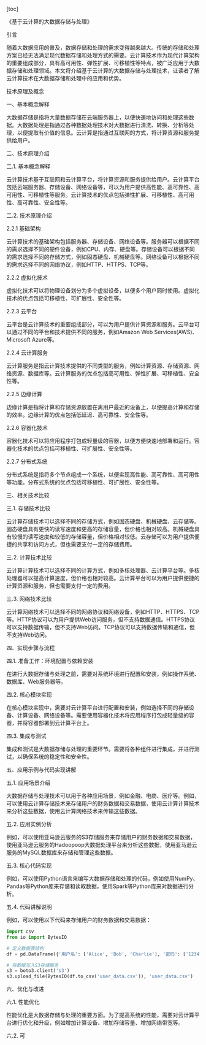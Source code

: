 
[toc]                    
                
                
《基于云计算的大数据存储与处理》

引言

随着大数据应用的普及，数据存储和处理的需求变得越来越大。传统的存储和处理方案已经无法满足现代数据存储和处理方式的需要。云计算技术作为现代计算架构的重要组成部分，具有高可用性、弹性扩展、可移植性等特点，被广泛应用于大数据存储和处理领域。本文将介绍基于云计算的大数据存储与处理技术，让读者了解云计算技术在大数据存储和处理中的应用和优势。

技术原理及概念

一、基本概念解释

大数据存储是指将大量数据存储在云端服务器上，以便快速地访问和处理这些数据。大数据处理是指通过各种数据处理技术对大数据进行清洗、转换、分析等处理，以便提取有价值的信息。云计算是指通过互联网的方式，将计算资源和服务提供给用户。

二、技术原理介绍

二.1. 基本概念解释

云计算技术基于互联网和云计算平台，将计算资源和服务提供给用户。云计算平台包括云端服务器、存储设备、网络设备等，可以为用户提供高性能、高可靠性、高可用性、可移植性等服务。云计算技术的优点包括弹性扩展、可移植性、高可用性、高可靠性、安全性等。

二.2. 技术原理介绍

2.2.1 基础架构

云计算技术的基础架构包括服务器、存储设备、网络设备等。服务器可以根据不同的需求选择不同的硬件设备，例如CPU、内存、硬盘等。存储设备可以根据不同的需求选择不同的存储方式，例如固态硬盘、机械硬盘等。网络设备可以根据不同的需求选择不同的网络协议，例如HTTP、HTTPS、TCP等。

2.2.2 虚拟化技术

虚拟化技术可以将物理设备划分为多个虚拟设备，以便多个用户同时使用。虚拟化技术的优点包括可移植性、可扩展性、安全性等。

2.2.3 云平台

云平台是云计算技术的重要组成部分，可以为用户提供计算资源和服务。云平台可以通过不同的平台和技术提供不同的服务，例如Amazon Web Services(AWS)、Microsoft Azure等。

2.2.4 云计算服务

云计算服务是指云计算技术提供的不同类型的服务，例如计算资源、存储资源、网络资源、数据库等。云计算服务的优点包括高可用性、弹性扩展、可移植性、安全性等。

2.2.5 边缘计算

边缘计算是指将计算和存储资源放置在离用户最近的设备上，以便提高计算和存储的效率。边缘计算的优点包括低延迟、高可靠性、安全性等。

2.2.6 容器化技术

容器化技术可以将应用程序打包成轻量级的容器，以便方便快速地部署和运行。容器化技术的优点包括可移植性、可扩展性、安全性等。

2.2.7 分布式系统

分布式系统是指将多个节点组成一个系统，以便实现高性能、高可靠性、高可用性等功能。分布式系统的优点包括可移植性、可扩展性、安全性等。

三、相关技术比较

三.1. 存储技术比较

云计算存储技术可以选择不同的存储方式，例如固态硬盘、机械硬盘、云存储等。固态硬盘具有更快的读写速度和更高的存储容量，但价格也相对较高。机械硬盘具有较慢的读写速度和较低的存储容量，但价格相对较低。云存储可以为用户提供便捷的共享和访问方式，但也需要支付一定的存储费用。

三.2. 计算技术比较

云计算计算技术可以选择不同的计算方式，例如多核处理器、云计算平台等。多核处理器可以提高计算速度，但价格也相对较高。云计算平台可以为用户提供便捷的计算资源和服务，但也需要支付一定的费用。

三.3. 网络技术比较

云计算网络技术可以选择不同的网络协议和网络设备，例如HTTP、HTTPS、TCP等。HTTP协议可以为用户提供Web访问服务，但不支持数据通信。HTTPS协议可以支持数据传输，但不支持Web访问。TCP协议可以支持数据传输和通信，但不支持Web访问。

四、实现步骤与流程

四.1. 准备工作：环境配置与依赖安装

在进行大数据存储与处理之前，需要对系统环境进行配置和安装，例如操作系统、数据库、Web服务器等。

四.2. 核心模块实现

在核心模块实现中，需要对云计算平台进行配置和安装，例如选择不同的存储设备、计算设备、网络设备等。需要使用容器化技术将应用程序打包成轻量级的容器，并将容器部署到云计算平台上。

四.3. 集成与测试

集成和测试是大数据存储与处理的重要环节。需要将各种组件进行集成，并进行测试，以确保系统的稳定性和安全性。

五、应用示例与代码实现讲解

五.1. 应用场景介绍

大数据存储与处理技术可以用于各种应用场景，例如金融、电商、医疗等。例如，可以使用云计算存储技术来存储用户的财务数据和交易数据，使用云计算计算技术来分析这些数据，使用云计算网络技术来传输这些数据。

五.2. 应用实例分析

例如，可以使用亚马逊云服务的S3存储服务来存储用户的财务数据和交易数据，使用亚马逊云服务的Hadoopoop大数据处理平台来分析这些数据，使用亚马逊云服务的MySQL数据库来存储和管理这些数据。

五.3. 核心代码实现

例如，可以使用Python语言来编写大数据存储和处理的代码，例如使用NumPy、Pandas等Python库来存储和读取数据，使用Spark等Python库来对数据进行分析。

五.4. 代码讲解说明

例如，可以使用以下代码来存储用户的财务数据和交易数据：

```python
import csv
from io import BytesIO

# 定义数据表结构
df = pd.DataFrame({'用户名': ['Alice', 'Bob', 'Charlie'], '密码': ['1234', '5678', '9012'], '交易数据': ['1', '2', '3']})

# 将数据写入S3存储服务
s3 = boto3.client('s3')
s3.upload_file(BytesIO(df.to_csv('user_data.csv')), 'user_data.csv')
```

六、优化与改进

六.1. 性能优化

性能优化是大数据存储与处理的重要方面。为了提高系统的性能，需要对云计算平台进行优化和升级，例如增加计算设备、增加存储容量、增加网络带宽等。

六.2. 可

